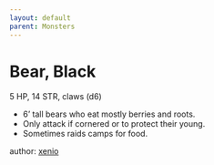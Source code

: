 ```yaml
---
layout: default
parent: Monsters
---
```

# Bear, Black
5 HP, 14 STR, claws (d6)  
- 6’ tall bears who eat mostly berries and roots.  
- Only attack if cornered or to protect their young.  
- Sometimes raids camps for food.  

author: [xenio](https://xenioinabottle.blogspot.com)
